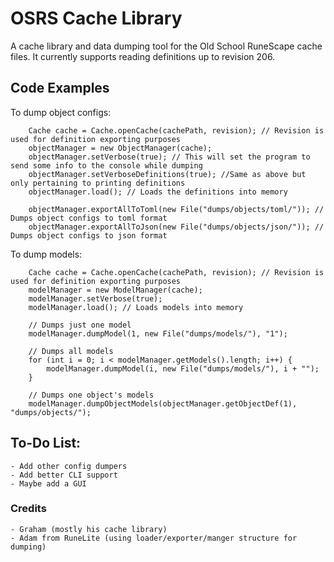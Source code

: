 # OSRS Cache Library
A cache library and data dumping tool for the Old School RuneScape cache files.
It currently supports reading definitions up to revision 206.

## Code Examples

To dump object configs:

        Cache cache = Cache.openCache(cachePath, revision); // Revision is used for definition exporting purposes
        objectManager = new ObjectManager(cache); 
        objectManager.setVerbose(true); // This will set the program to send some info to the console while dumping
        objectManager.setVerboseDefinitions(true); //Same as above but only pertaining to printing definitions
        objectManager.load(); // Loads the definitions into memory

        objectManager.exportAllToToml(new File("dumps/objects/toml/")); // Dumps object configs to toml format
        objectManager.exportAllToJson(new File("dumps/objects/json/")); // Dumps object configs to json format
        
To dump models:

        Cache cache = Cache.openCache(cachePath, revision); // Revision is used for definition exporting purposes
        modelManager = new ModelManager(cache);
        modelManager.setVerbose(true);
        modelManager.load(); // Loads models into memory
        
        // Dumps just one model
        modelManager.dumpModel(1, new File("dumps/models/"), "1");

        // Dumps all models
        for (int i = 0; i < modelManager.getModels().length; i++) {
            modelManager.dumpModel(i, new File("dumps/models/"), i + "");
        }

        // Dumps one object's models
        modelManager.dumpObjectModels(objectManager.getObjectDef(1), "dumps/objects/");
        
                
## To-Do List:

    - Add other config dumpers
    - Add better CLI support
    - Maybe add a GUI

### Credits
    - Graham (mostly his cache library)
    - Adam from RuneLite (using loader/exporter/manger structure for dumping)
